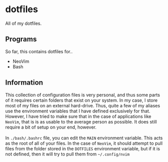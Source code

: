 # dotfiles
All of my dotfiles. 

## Programs
So far, this contains dotfiles for..
- NeoVim
- Bash

## Information
This collection of configuration files is very personal, and thus some parts of
it requires certain folders that exist on your system. In my case, I store most
of my files on an external hard-drive. Thus, quite a few of my aliases use the
environment variables that I have defined exclusively for that. However, I have
tried to make sure that in the case of applications like `NeoVim`, that is is as
usable to the average person as possible. It does still require a bit of setup
on your end, however.
<br/>
<br/>
In `./bash/.bashrc` file, you can edit the `MAIN` environment variable. This acts
as the root of all of your files. In the case of `NeoVim`, it should attempt to
pull files from the folder stored in the `DOTFILES` environment variable, but
if it is not defined, then it will try to pull them from `~/.config/nvim`
